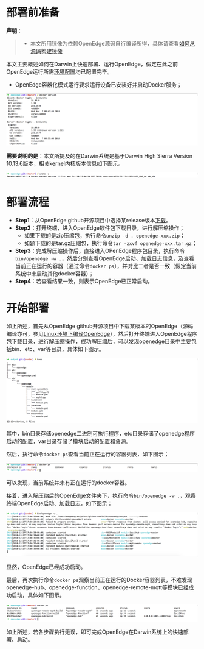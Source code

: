 # 部署前准备

**声明**：

> + 本文所用镜像为依赖OpenEdge源码自行编译所得，具体请查看[如何从源码构建镜像](../setup/Build-OpenEdge-from-Source.md)

本文主要概述如何在Darwin上快速部署、运行OpenEdge，假定在此之前OpenEdge运行所需[环境配置](../setup/Install-OpenEdge-on-Darwin.md)均已配置完毕。

 - OpenEdge容器化模式运行要求运行设备已安装好并启动Docker服务；

![docker版本查询](../images/quickstart/macos/docker-version.png)

**需要说明的是**：本文所提及的在Darwin系统是基于Darwin High Sierra Version 10.13.6版本，相关kernel内核版本信息如下图示。

![系统架构及内核版本查询](../images/quickstart/macos/os.png)

# 部署流程

- **Step1**：从OpenEdge github开源项目中选择某release版本[下载](https://github.com/baidu/openedge/releases)。
- **Step2**：打开终端，进入OpenEdge软件包下载目录，进行解压缩操作；
	- 如果下载的是zip压缩包，执行命令`unzip -d . openedge-xxx.zip`；
	- 如题下载的是tar.gz压缩包，执行命令`tar -zxvf openedge-xxx.tar.gz`；
- **Step3**：完成解压缩操作后，直接进入OPenEdge程序包目录，执行命令`bin/openedge -w .`，然后分别查看OpenEdge启动、加载日志信息，及查看当前正在运行的容器（通过命令`docker ps`），并对比二者是否一致（假定当前系统中未启动其他docker容器）；
- **Step4**：若查看结果一致，则表示OpenEdge已正常启动。

# 开始部署

如上所述，首先从OpenEdge github开源项目中下载某版本的OpenEdge（源码编译亦可，参见[Linux环境下编译OpenEdge](../setup/Build-OpenEdge-from-Source.md)），然后打开终端进入OpenEdge程序包下载目录，进行解压缩操作，成功解压缩后，可以发现openedge目录中主要包括bin、etc、var等目录，具体如下图示。

![OpenEdge可执行程序包目录](../images/quickstart/macos/openedge-dir.png)

其中，bin目录存储openedge二进制可执行程序，etc目录存储了openedge程序启动的配置，var目录存储了模块启动的配置和资源。

然后，执行命令`docker ps`查看当前正在运行的容器列表，如下图示；

![当前运行docker容器查询](../images/quickstart/macos/docker-ps-before.png)

可以发现，当前系统并未有正在运行的docker容器。

接着，进入解压缩后的OpenEdge文件夹下，执行命令`bin/openedge -w .`，观察终端OpenEdge启动、加载日志，如下图示；

![OpenEdge启动日志](../images/quickstart/macos/docker-openedge-start.png)

显然，OpenEdge已经成功启动。

最后，再次执行命令`docker ps`观察当前正在运行的Docker容器列表，不难发现openedge-hub、openedge-function、openedge-remote-mqtt等模块已经成功启动，具体如下图示。

![当前运行docker容器查询](../images/quickstart/macos/docker-ps-after.png)

如上所述，若各步骤执行无误，即可完成OpenEdge在Darwin系统上的快速部署、启动。
